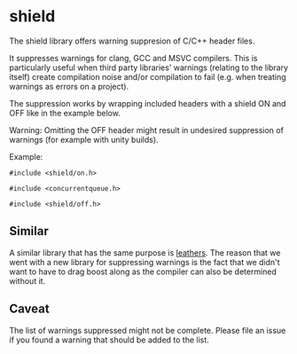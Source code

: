 # shield

The shield library offers warning suppresion of C/C++ header files.

It suppresses warnings for clang, GCC and MSVC compilers. This is particularly useful when third party libraries' warnings (relating to the library itself) create compilation noise and/or compilation to fail (e.g. when treating warnings as errors on a project).

The suppression works by wrapping included headers with a shield ON and OFF like in the example below.

Warning: Omitting the OFF header might result in undesired suppression of warnings (for example with unity builds).

Example:

```
#include <shield/on.h>

#include <concurrentqueue.h>

#include <shield/off.h>

```

## Similar

A similar library that has the same purpose is [leathers](https://github.com/ruslo/leathers). The reason that we went with a new library for suppressing warnings is the fact that we didn't want to have to drag boost along as the compiler can also be determined without it.

## Caveat

The list of warnings suppressed might not be complete. Please file an issue if you found a warning that should be added to the list.
